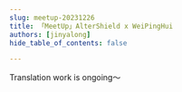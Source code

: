 ```yaml
---
slug: meetup-20231226
title: 「MeetUp」AlterShield x WeiPingHui
authors: [jinyalong]
hide_table_of_contents: false

---
```

Translation work is ongoing～